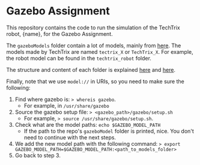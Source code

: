 # Gazebo Assignment

This repository contains the code to run the simulation of the TechTrix robot, {name}, for the Gazebo Assignment.

The `gazeboModels` folder contain a lot of models, mainly from [here](https://github.com/osrf/gazebo_models).
The models made by TechTrix are named `tectrix_X` or `TechTrix_X`. For example, the robot model can be found in the
`techtrix_robot` folder.

The structure and content of each folder is explained [here](https://classic.gazebosim.org/tutorials?tut=build_robot&cat=build_robot)
and [here](https://classic.gazebosim.org/tutorials?tut=attach_meshes&cat=build_robot).

Finally, note that we use `model://` in URIs, so you need to make sure the following:

1. Find where gazebo is: `> whereis gazebo`.
    - For example, in `/usr/share/gazebo`
2. Source the gazebo setup file: `> <gazebo_path>/gazebo/setup.sh`
    - For example, `> source /usr/share/gazebo/setup.sh`.
3. Check what are the model paths: `echo $GAZEBO_MODEL_PATH`
    - If the path to the repo's `gazeboModel` folder is printed, nice.
    You don't need to continue with the next steps.
4. We add the new model path with the following command: `> export GAZEBO_MODEL_PATH=$GAZEBO_MODEL_PATH:<path_to_models_folder>`
5. Go back to step 3.